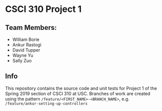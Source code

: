 # CSCI 310 Project 1

## Team Members:
- William Borie
- Ankur Rastogi
- David Tupper
- Wayne Yu
- Sally Zuo

## Info

This repository contains the source code and unit tests for Project 1 of the Spring 2019 section of CSCI 310 at USC. Branches of work are created using the pattern `/feature/<FIRST_NAME>-<BRANCH_NAME>`, e.g. `/feature/ankur-setting-up-controllers`


